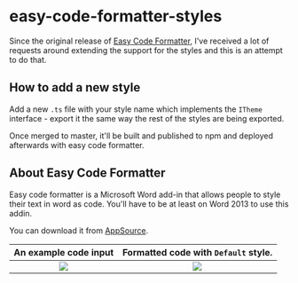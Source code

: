 # easy-code-formatter-styles

Since the original release of [Easy Code Formatter](https://appsource.microsoft.com/en/product/office/WA104382008?tab=Overview), I've received a lot of requests around extending the support for the styles and this is an attempt to do that.

## How to add a new style

Add a new `.ts` file with your style name which implements the `ITheme` interface - export it the same way the rest of the styles are being exported.

Once merged to master, it'll be built and published to npm and deployed afterwards with easy code formatter.

## About Easy Code Formatter

Easy code formatter is a Microsoft Word add-in that allows people to style their text in word as code. You'll have to be at least on Word 2013 to use this addin.

You can download it from [AppSource](https://appsource.microsoft.com/en/product/office/WA104382008?tab=Overview).

An example code input             |  Formatted code with `Default` style.
:-------------------------:|:-------------------------:
![](https://github.com/armhil/easy-code-formatter-styles/blob/master/img/screenshot-1.png)  |  ![](https://github.com/armhil/easy-code-formatter-styles/blob/master/img/screenshot-2.png)
